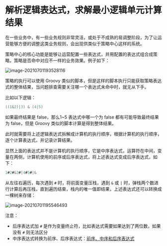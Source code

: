 # 解析逻辑表达式，求解最小逻辑单元计算结果

在一些业务中，有一些业务规则非常灵活，或处于不成熟的易调整阶段，为了让运营能够方便的调整这类业务规则，会出现供类似于策略中心这样的系统。

策略中心的核心功能是能够让运营配置一些表达式，并用配置的表达式组合成策略，策略是否命中对应不一样的业务效果。例子如下：

![image-20210701193528116](d:/resource/notePic/image-20210701193528116.png)

策略的执行可以使用 Groovy 类似的脚本，但是这样的脚本执行只能获取策略表达式的整体结果，当问题排查需要关注哪一个表达式未命中时，就无从下手。

比如以下逻辑：

```java
((1&2)|3) & (4|5)
```

如果最终结果是 false，那么1~5 表达式中哪一个为 false 都有可能导致最终结果为 false，但是 Groovy 类似的脚本计算是得到整体结果。

此时就需要将上述逻辑表达式拆解成计算机的执行顺序，根据计算机的执行顺序，逐个计算表达式，并记录计算结果。

显然上面的表达式并不是计算机的执行顺序，它是中序表达式，运算符在中间，变量在两侧，计算机使用的前序或后序表达式，将上述表达式变成后序表达式，如下：

```java
1#2#&3#|4#5#|&
```

从左往右遍历，每次遇到 `#` 时，将前面变量压栈，遇到 `&` 或 `|`  时，弹栈两个数进行计算后再压栈，直到遍历结束，栈内的唯一值即结果，上述表达式还可以转换成一棵树来存储：

![image-20210701195546493](d:/resource/notePic/image-20210701195546493.png)



注意：

- 后序表达式加 `#` 是作为变量终止符，比如表达式需要如果达到了两位数，如果没有 `#` 则无法区分
- 中序表达式转换为前序、后序表达式：[前序、中序和后序表达式](https://blog.csdn.net/Antineutrino/article/details/6763722)

